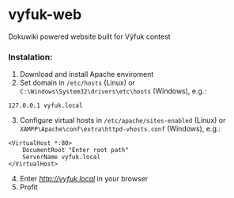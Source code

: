 # vyfuk-web
Dokuwiki powered website built for Výfuk contest

### Instalation:
1. Download and install Apache enviroment
2. Set domain in `/etc/hosts` (Linux) or `C:\Windows\System32\drivers\etc\hosts` (Windows), e.g.:
```
127.0.0.1 vyfuk.local
```
3. Configure virtual hosts in `/etc/apache/sites-enabled` (Linux) or `XAMPP\Apache\conf\extra\httpd-vhosts.conf` (Windows), e.g.:
```
<VirtualHost *:80>
    DocumentRoot "Enter root path"
    ServerName vyfuk.local
</VirtualHost>
```
4. Enter *http://vyfuk.local* in your browser
5. Profit
